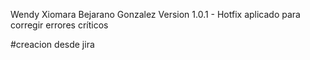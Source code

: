 Wendy Xiomara Bejarano Gonzalez
Version 1.0.1 - Hotfix aplicado para corregir errores críticos

#creacion desde jira
